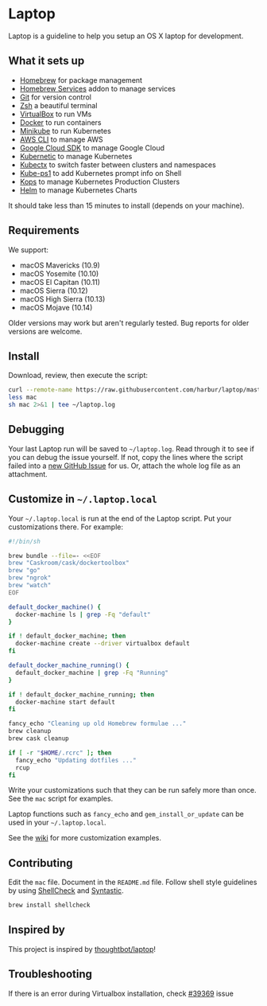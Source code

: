 # Laptop

Laptop is a guideline to help you setup an OS X laptop for development.

What it sets up
---------------

* [Homebrew] for package management
* [Homebrew Services] addon to manage services
* [Git] for version control
* [Zsh] a beautiful terminal
* [VirtualBox] to run VMs
* [Docker] to run containers
* [Minikube] to run Kubernetes
* [AWS CLI] to manage AWS
* [Google Cloud SDK] to manage Google Cloud
* [Kubernetic] to manage Kubernetes
* [Kubectx] to switch faster between clusters and namespaces
* [Kube-ps1] to add Kubernetes prompt info on Shell
* [Kops] to manage Kubernetes Production Clusters
* [Helm] to manage Kubernetes Charts

It should take less than 15 minutes to install (depends on your machine).

[Homebrew]: https://brew.sh/
[Homebrew Services]: https://github.com/Homebrew/homebrew-services
[Git]: https://git-scm.com/
[Zsh]: https://ohmyz.sh/
[VirtualBox]: https://www.virtualbox.org/wiki/Downloads
[Docker]: http://docker.com/
[Minikube]: https://kubernetes.io/docs/setup/minikube/
[AWS CLI]: https://aws.amazon.com/cli/
[Google Cloud SDK]: https://cloud.google.com/sdk/install
[Kubernetic]: https://www.kubernetic.com
[Kubectx]: https://github.com/ahmetb/kubectx
[Kube-ps1]: https://github.com/jonmosco/kube-ps1
[Kops]: https://github.com/kubernetes/kops
[Helm]: https://github.com/helm/helm

Requirements
------------

We support:

* macOS Mavericks (10.9)
* macOS Yosemite (10.10)
* macOS El Capitan (10.11)
* macOS Sierra (10.12)
* macOS High Sierra (10.13)
* macOS Mojave (10.14)

Older versions may work but aren't regularly tested. Bug reports for older versions are welcome.

Install
-------

Download, review, then execute the script:

```sh
curl --remote-name https://raw.githubusercontent.com/harbur/laptop/master/mac
less mac
sh mac 2>&1 | tee ~/laptop.log
```

Debugging
---------

Your last Laptop run will be saved to `~/laptop.log`.
Read through it to see if you can debug the issue yourself.
If not, copy the lines where the script failed into a
[new GitHub Issue](https://github.com/harbur/laptop/issues/new) for us.
Or, attach the whole log file as an attachment.

Customize in `~/.laptop.local`
------------------------------

Your `~/.laptop.local` is run at the end of the Laptop script.
Put your customizations there.
For example:

```sh
#!/bin/sh

brew bundle --file=- <<EOF
brew "Caskroom/cask/dockertoolbox"
brew "go"
brew "ngrok"
brew "watch"
EOF

default_docker_machine() {
  docker-machine ls | grep -Fq "default"
}

if ! default_docker_machine; then
  docker-machine create --driver virtualbox default
fi

default_docker_machine_running() {
  default_docker_machine | grep -Fq "Running"
}

if ! default_docker_machine_running; then
  docker-machine start default
fi

fancy_echo "Cleaning up old Homebrew formulae ..."
brew cleanup
brew cask cleanup

if [ -r "$HOME/.rcrc" ]; then
  fancy_echo "Updating dotfiles ..."
  rcup
fi
```

Write your customizations such that they can be run safely more than once.
See the `mac` script for examples.

Laptop functions such as `fancy_echo` and
`gem_install_or_update`
can be used in your `~/.laptop.local`.

See the [wiki](https://github.com/thoughtbot/laptop/wiki)
for more customization examples.

Contributing
------------

Edit the `mac` file.
Document in the `README.md` file.
Follow shell style guidelines by using [ShellCheck] and [Syntastic].

```sh
brew install shellcheck
```

[ShellCheck]: http://www.shellcheck.net/about.html
[Syntastic]: https://github.com/scrooloose/syntastic

Inspired by
-----------

This project is inspired by [thoughtbot/laptop]!

[thoughtbot/laptop]: https://github.com/thoughtbot/laptop

Troubleshooting
---------------


If there is an error during Virtualbox installation, check [#39369](https://github.com/Homebrew/homebrew-cask/issues/39369) issue
